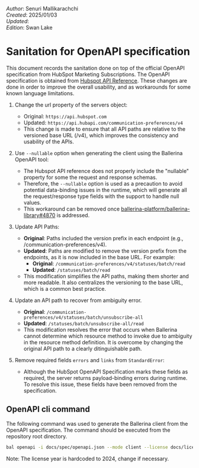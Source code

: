 _Author_:  Senuri Mallikarachchi\
_Created_: 2025/01/03\
_Updated_: <!-- TODO: Add date --> \
_Edition_: Swan Lake

# Sanitation for OpenAPI specification

This document records the sanitation done on top of the official OpenAPI specification from HubSpot Marketing Subscriptions. 
The OpenAPI specification is obtained from [Hubspot API Reference](https://github.com/HubSpot/HubSpot-public-api-spec-collection/blob/13f888343a8ec443d95de2c12393015ba3391ac6/PublicApiSpecs/Communication%20Preferences/Subscriptions/Rollouts/176901/v4/subscriptions.json).
These changes are done in order to improve the overall usability, and as workarounds for some known language limitations.

[//]: # (TODO: Add sanitation details)
1. Change the url property of the servers object:

    - Original: ` https://api.hubspot.com `
    - Updated: ` https://api.hubapi.com/communication-preferences/v4 `
    - This change is made to ensure that all API paths are relative to the versioned base URL (/v4), which improves the consistency and usability of the APIs.

2. Use `--nullable` option when generating the client using the Ballerina OpenAPI tool:

    - The Hubspot API reference does not properly include the "nullable" property for some the request and response schemas.
    - Therefore, the `--nullable` option is used as a precaution to avoid potential data-binding issues in the runtime, which will generate all the request/response type fields with the support to handle null values.
    - This workaround can be removed once [ballerina-platform/ballerina-library#4870](https://github.com/ballerina-platform/ballerina-library/issues/4870) is addressed.

3. Update API Paths:

   - __Original__: Paths included the version prefix in each endpoint (e.g., /communication-preferences/v4).
    - __Updated__: Paths are modified to remove the version prefix from the endpoints, as it is now included in the base URL. For example:
        - __Original__: ` /communication-preferences/v4/statuses/batch/read `
        - __Updated__: ` /statuses/batch/read `
    - This modification simplifies the API paths, making them shorter and more readable. It also centralizes the versioning to the base URL, which is a common best practice.

4. Update an API path to recover from ambiguity error.

    - __Original__: ` /communication-preferences/v4/statuses/batch/unsubscribe-all `
    - __Updated__: ` /statuses/batch/unsubscribe-all/read `
    - This modification resolves the error that occurs when Ballerina cannot determine which resource method to invoke due to ambiguity in the resource method definition. It is overcome by changing the original API path to a clearly ditinguishable path.

4. Remove required fields `errors` and `links` from `StandardError`:

    - Although the HubSpot OpenAPI Specification marks these fields as required, the server returns payload-binding errors during runtime. To resolve this issue, these fields have been removed from the specification.

## OpenAPI cli command

The following command was used to generate the Ballerina client from the OpenAPI specification. The command should be executed from the repository root directory.

```bash
bal openapi -i docs/spec/openapi.json --mode client --license docs/license.txt -o ballerina
```
Note: The license year is hardcoded to 2024, change if necessary.
